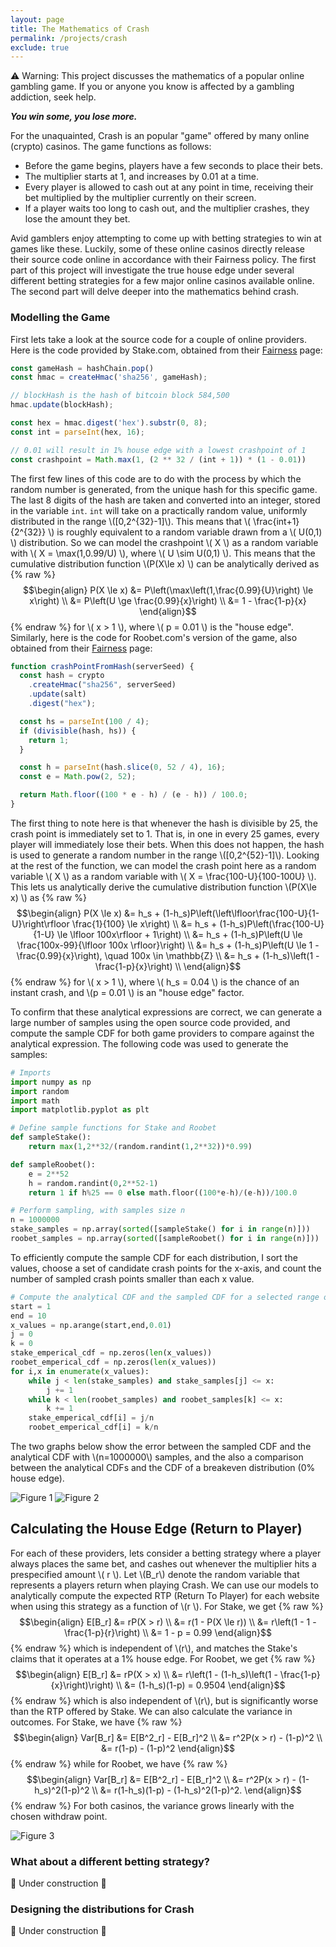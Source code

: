 ```yaml
---
layout: page
title: The Mathematics of Crash
permalink: /projects/crash
exclude: true
---
```


:warning: Warning: This project discusses the mathematics of a popular online gambling game. If you or anyone you know is affected by a gambling addiction, seek help.

***You win some, you lose more.***

For the unaquainted, Crash is an popular "game" offered by many online (crypto) casinos. The game functions as follows:
- Before the game begins, players have a few seconds to place their bets.
- The multiplier starts at 1, and increases by 0.01 at a time.
- Every player is allowed to cash out at any point in time, receiving their bet multiplied by the multiplier currently on their screen.
- If a player waits too long to cash out, and the multiplier crashes, they lose the amount they bet.

Avid gamblers enjoy attempting to come up with betting strategies to win at games like these. Luckily, some of these online casinos directly release their source code online in accordance with their Fairness policy. The first part of this project will investigate the true house edge under several different betting strategies for a few major online casinos available online. The second part will delve deeper into the mathematics behind crash.

### Modelling the Game
First lets take a look at the source code for a couple of online providers. Here is the code provided by Stake.com, obtained from their [Fairness](https://stake.com/provably-fair/game-events) page:

```javascript
const gameHash = hashChain.pop()
const hmac = createHmac('sha256', gameHash);

// blockHash is the hash of bitcoin block 584,500
hmac.update(blockHash);

const hex = hmac.digest('hex').substr(0, 8);
const int = parseInt(hex, 16);

// 0.01 will result in 1% house edge with a lowest crashpoint of 1
const crashpoint = Math.max(1, (2 ** 32 / (int + 1)) * (1 - 0.01))
```

The first few lines of this code are to do with the process by which the random number is generated, from the unique hash for this specific game. The last 8 digits of the hash are taken and converted into an integer, stored in the variable `int`. `int` will take on a practically random value, uniformly distributed in the range \\([0,2^{32}-1]\\). This means that \\( \frac{int+1}{2^{32}} \\) is roughly equivalent to a random variable drawn from a \\( U(0,1) \\) distribution. So we can model the crashpoint \\( X \\) as a random variable with \\( X = \max(1,0.99/U) \\), where \\( U \sim U(0,1) \\). This means that the cumulative distribution function \\(P(X\le x) \\) can be analytically derived as 
{% raw %}
$$\begin{align} 
    P(X \le x) &= P\left(\max\left(1,\frac{0.99}{U}\right) \le x\right) \\
               &= P\left(U \ge \frac{0.99}{x}\right) \\
               &= 1 - \frac{1-p}{x}
   \end{align}$$
{% endraw %}
for \\( x > 1 \\), where \\( p = 0.01 \\) is the "house edge". Similarly, here is the code for Roobet.com's version of the game, also obtained from their [Fairness](https://roobet.com/fair) page:

```javascript
function crashPointFromHash(serverSeed) {
  const hash = crypto
    .createHmac("sha256", serverSeed)
    .update(salt)
    .digest("hex");

  const hs = parseInt(100 / 4);
  if (divisible(hash, hs)) {
    return 1;
  }

  const h = parseInt(hash.slice(0, 52 / 4), 16);
  const e = Math.pow(2, 52);

  return Math.floor((100 * e - h) / (e - h)) / 100.0;
}
```
The first thing to note here is that whenever the hash is divisible by 25, the crash point is immediately set to 1. That is, in one in every 25 games, every player will immediately lose their bets. When this does not happen, the hash is used to generate a random number in the range \\([0,2^{52}-1]\\). Looking at the rest of the function, we can model the crash point here as a random variable \\( X \\) as a random variable with \\( X = \frac{100-U}{100-100U} \\). This lets us analytically derive the cumulative distribution function \\(P(X\le x) \\) as
{% raw %}
$$\begin{align} 
    P(X \le x) &= h_s + (1-h_s)P\left(\left\lfloor\frac{100-U}{1-U}\right\rfloor \frac{1}{100} \le x\right) \\
               &= h_s + (1-h_s)P\left(\frac{100-U}{1-U} \le \lfloor 100x\rfloor + 1\right) \\
               &= h_s + (1-h_s)P\left(U \le \frac{100x-99}{\lfloor 100x \rfloor}\right) \\
               &= h_s + (1-h_s)P\left(U \le 1 - \frac{0.99}{x}\right), \quad 100x \in \mathbb{Z} \\
               &= h_s + (1-h_s)\left(1 - \frac{1-p}{x}\right) \\
   \end{align}$$
{% endraw %}
for \\( x > 1 \\), where \\( h_s = 0.04 \\) is the chance of an instant crash, and \\(p = 0.01 \\) is an "house edge" factor.

To confirm that these analytical expressions are correct, we can generate a large number of samples using the open source code provided, and compute the sample CDF for both game providers to compare against the analytical expression. The following code was used to generate the samples:

```python
# Imports
import numpy as np
import random
import math
import matplotlib.pyplot as plt

# Define sample functions for Stake and Roobet
def sampleStake():
    return max(1,2**32/(random.randint(1,2**32))*0.99)

def sampleRoobet():
    e = 2**52
    h = random.randint(0,2**52-1)
    return 1 if h%25 == 0 else math.floor((100*e-h)/(e-h))/100.0

# Perform sampling, with samples size n
n = 1000000
stake_samples = np.array(sorted([sampleStake() for i in range(n)]))
roobet_samples = np.array(sorted([sampleRoobet() for i in range(n)]))
```

To efficiently compute the sample CDF for each distribution, I sort the values, choose a set of candidate crash points for the x-axis, and count the number of sampled crash points smaller than each x value.

```python
# Compute the analytical CDF and the sampled CDF for a selected range of crash point values
start = 1
end = 10
x_values = np.arange(start,end,0.01)
j = 0
k = 0
stake_emperical_cdf = np.zeros(len(x_values))
roobet_emperical_cdf = np.zeros(len(x_values))
for i,x in enumerate(x_values):
    while j < len(stake_samples) and stake_samples[j] <= x:
        j += 1
    while k < len(roobet_samples) and roobet_samples[k] <= x:
        k += 1
    stake_emperical_cdf[i] = j/n
    roobet_emperical_cdf[i] = k/n
```
The two graphs below show the error between the sampled CDF and the analytical CDF with \\(n=1000000\\) samples, and the also a comparison between the analytical CDFs and the CDF of a breakeven distribution (0% house edge).

![Figure 1](images/modelled_cdf_errors.png "Modelled CDF Errors")
![Figure 2](images/analytical_cdfs_breakeven.png "Modelled CDFs")


## Calculating the House Edge (Return to Player)

For each of these providers, lets consider a betting strategy where a player always places the same bet, and cashes out whenever the multiplier hits a prespecified amount \\( r \\). Let \\(B_r\\) denote the random variable that represents a players return when playing Crash. We can use our models to analytically compute the expected RTP (Return To Player) for each website when using this strategy as a function of \\(r \\). For Stake, we get
{% raw %}
$$\begin{align} 
    E[B_r]  &= rP(X > r) \\
            &= r(1 - P(X \le r)) \\
            &= r\left(1 - 1 - \frac{1-p}{r}\right) \\
            &= 1 - p = 0.99
   \end{align}$$
{% endraw %}
which is independent of \\(r\\), and matches the Stake's claims that it operates at a 1% house edge. For Roobet, we get
{% raw %}
$$\begin{align} 
    E[B_r]  &= rP(X > x) \\
            &= r\left(1 - (1-h_s)\left(1 - \frac{1-p}{x}\right)\right) \\
            &= (1-h_s)(1-p) = 0.9504
   \end{align}$$
{% endraw %}
which is also independent of \\(r\\), but is significantly worse than the RTP offered by Stake. We can also calculate the variance in outcomes. For Stake, we have
{% raw %}
$$\begin{align} 
    Var[B_r] &= E[B^2_r] - E[B_r]^2 \\
             &= r^2P(x > r) - (1-p)^2 \\
             &= r(1-p) - (1-p)^2
   \end{align}$$
{% endraw %}
while for Roobet, we have 
{% raw %}
$$\begin{align} 
    Var[B_r] &= E[B^2_r] - E[B_r]^2 \\
             &= r^2P(x > r) - (1-h_s)^2(1-p)^2 \\
             &= r(1-h_s)(1-p) - (1-h_s)^2(1-p)^2.
   \end{align}$$
{% endraw %}
For both casinos, the variance grows linearly with the chosen withdraw point.

![Figure 3](images/sampled_returns.png "Sampled Return To Player")

### What about a different betting strategy?
:construction: Under construction :construction:

### Designing the distributions for Crash
:construction: Under construction :construction:
